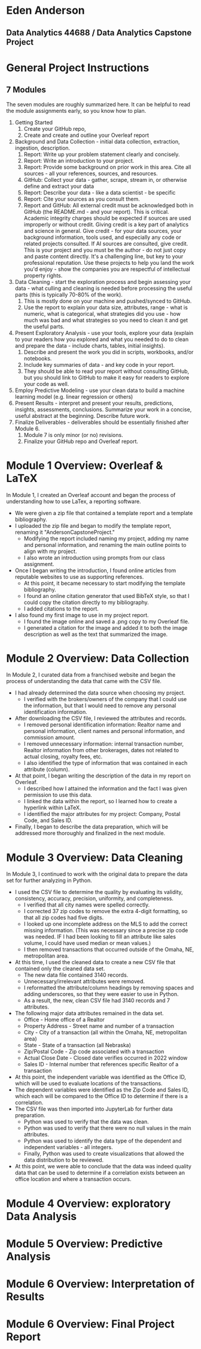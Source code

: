 # Eden Anderson
## Data Analytics 44688 / Data Analytics Capstone Project

# General Project Instructions
## 7 Modules 
The seven modules are roughly summarized here. It can be helpful to read the module assignments early, so you know how to plan.

1. Getting Started
    1. Create your GitHub repo,
    1. Create and create and outline your Overleaf report
1. Background and Data Collection - initial data collection, extraction, ingestion, description.
    1. Report: Write up your problem statement clearly and concisely.
    1. Report: Write an introduction to your project.
    1. Report: Provide some background on prior work in this area. Cite all sources - all your references, sources, and resources.
    1. GitHub: Collect your data - gather, scrape, stream in, or otherwise define and extract your data
    1. Report: Describe your data  - like a data scientist - be specific
    1. Report: Cite your sources as you consult them.
    1. Report and GitHub: All external credit must be acknowledged both in GitHub (the README.md - and your report). This is critical. Academic integrity charges should be expected if sources are used improperly or without credit. Giving credit is a key part of analytics and science in general. Give credit - for your data sources, your background information, tools used, and especially any code or related projects consulted. If AI sources are consulted, give credit. This is your project and you must be the author - do not just copy and paste content directly. It's a challenging line, but key to your professional reputation. Use these projects to help you land the work you'd enjoy - show the companies you are respectful of intellectual property rights. 
1. Data Cleaning - start the exploration process and begin assessing your data - what culling and cleaning is needed before processing the useful parts (this is typically 70-80% of the work).
    1. This is mostly done on your machine and pushed/synced to GitHub.
    1. Use the report to explain your data size, attributes, range - what is numeric, what is categorical, what strategies did you use - how much was bad and what strategies so you need to clean it and get the useful parts. 
1. Present Exploratory Analysis - use your tools, explore your data (explain to your readers how you explored and what you needed to do to clean and prepare the data - include charts, tables, initial insights).
    1. Describe and present the work you did in scripts, workbooks, and/or notebooks.
    1. Include key summaries of data - and key code in your report. 
    1. They should be able to read your report without consulting GitHub, but you should link to GitHub to make it easy for readers to explore your code as well.
1. Employ Predictive Modeling - use your clean data to build a machine learning model (e.g. linear regression or others)
1. Present Results - interpret and present your results, predictions, insights, assessments, conclusions. Summarize your work in a concise, useful abstract at the beginning. Describe future work. 
1. Finalize Deliverables - deliverables should be essentially finished after Module 6.
    1. Module 7 is only minor (or no) revisions.
    1. Finalize your GitHub repo and Overleaf report.

# Module 1 Overview: Overleaf & LaTeX

In Module 1, I created an Overleaf account and began the process of understanding how to use LaTex, a reporting software.
* We were given a zip file that contained a template report and a template bibliography.
* I uploaded the zip file and began to modify the template report, renaming it "AndersonCapstoneProject." 
    * Modifying the report included naming my project, adding my name and personal information, and renaming the main outline points to align with my project.
    * I also wrote an introduction using prompts from our class assignment.
* Once I began writing the introduction, I found online articles from reputable websites to use as supporting references.
    * At this point, it became necessary to start modifying the template bibliography.
    * I found an online citation generator that used BibTeX style, so that I could copy the citation directly to my bibliography.
    * I added citations to the report.
* I also found my first image to use in my project report.
    * I found the image online and saved a .png copy to my Overleaf file.
    * I generated a citation for the image and added it to both the image description as well as the text that summarized the image.

# Module 2 Overview: Data Collection

In Module 2, I curated data from a franchised website and began the process of understanding the data that came with the CSV file.
* I had already determined the data source when choosing my project.
    * I verified with the brokers/owners of the company that I could use the information, but that I would need to remove any personal identification information.
* After downloading the CSV file, I reviewed the attributes and records.
    * I removed personal identification information: Realtor name and personal information, client names and personal information, and commission amount.
    * I removed unnecessary information: internal transaction number, Realtor information from other brokerages, dates not related to actual closing, royalty fees, etc.
    * I also identified the type of information that was contained in each attribute (column).
* At that point, I began writing the description of the data in my report on Overleaf.  
    * I described how I attained the information and the fact I was given permission to use this data.
    * I linked the data within the report, so I learned how to create a hyperlink within LaTeX.
    * I identified the major attributes for my project: Company, Postal Code, and Sales ID.
* Finally, I began to describe the data preparation, which will be addressed more thoroughly and finalized in the next module.

# Module 3 Overview: Data Cleaning
In Module 3, I continued to work with the original data to prepare the data set for further analyzing in Python.
* I used the CSV file to determine the quality by evaluating its validity, consistency, accuracy, precision, uniformity, and completeness.
    * I verified that all city names were spelled correctly.
    * I corrected 37 zip codes to remove the extra 4-digit formatting, so that all zip codes had five digits.
    * I looked up one incomplete address on the MLS to add the correct missing information. (This was necessary since a precise zip code was needed.  IF I had been looking to fill an attribute like sales volume, I could have used median or mean values.)
    * I then removed transactions that occurred outside of the Omaha, NE, metropolitan area.
* At this time, I used the cleaned data to create a new CSV file that contained only the cleaned data set.
    * The new data file contained 3140 records.
    * Unnecessary/irrelevant attributes were removed.
    * I reformatted the attribute/column headings by removing spaces and adding underscores, so that they were easier to use in Python.
    * As a result, the new, clean CSV file had 3140 records and 7 attributes.
* The following major data attributes remained in the data set.
    * Office - Home office of a Realtor
    * Property Address - Street name and number of a transaction
    * City - City of a transaction (all within the Omaha, NE, metropolitan area)
    * State - State of a transaction (all Nebraska)
    * Zip/Postal Code - Zip code associated with a transaction
    * Actual Close Date - Closed date verifies occurred in 2022 window
    * Sales ID - Internal number that references specific Realtor of a transaction
* At this point, the independent variable was identified as the Office ID, which will be used to evaluate locations of the transactions.
* The dependent variables were identified as the Zip Code and Sales ID, which each will be compared to the Office ID to determine if there is a correlation.
* The CSV file was then imported into JupyterLab for further data preparation.
    * Python was used to verify that the data was clean.
    * Python was used to verify that there were no null values in the main attributes.
    * Python was used to identify the data type of the dependent and independent variables - all integers.
    * Finally, Python was used to create visualizations that allowed the data distribution to be reviewed.
* At this point, we were able to conclude that the data was indeed quality data that can be used to determine if a correlation exists between an office location and where a transaction occurs.

# Module 4 Overview: exploratory Data Analysis

# Module 5 Overview: Predictive Analysis

# Module 6 Overview: Interpretation of Results

# Module 6 Overview: Final Project Report
